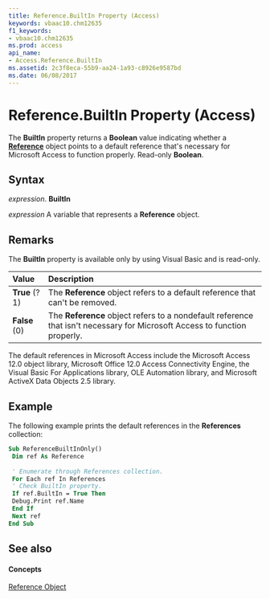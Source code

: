 ```yaml
---
title: Reference.BuiltIn Property (Access)
keywords: vbaac10.chm12635
f1_keywords:
- vbaac10.chm12635
ms.prod: access
api_name:
- Access.Reference.BuiltIn
ms.assetid: 2c3f8eca-55b9-aa24-1a93-c8926e9587bd
ms.date: 06/08/2017
---
```



# Reference.BuiltIn Property (Access)

The **BuiltIn** property returns a **Boolean** value indicating whether a **[Reference](reference-object-access.md)** object points to a default reference that's necessary for Microsoft Access to function properly. Read-only **Boolean**.


## Syntax

 _expression_. **BuiltIn**

 _expression_ A variable that represents a **Reference** object.


## Remarks

The **BuiltIn** property is available only by using Visual Basic and is read-only.



|**Value**|**Description**|
|:-----|:-----|
|**True** (?1)|The **Reference** object refers to a default reference that can't be removed.|
|**False** (0)|The **Reference** object refers to a nondefault reference that isn't necessary for Microsoft Access to function properly.|
The default references in Microsoft Access include the Microsoft Access 12.0 object library, Microsoft Office 12.0 Access Connectivity Engine, the Visual Basic For Applications library, OLE Automation library, and Microsoft ActiveX Data Objects 2.5 library.


## Example

The following example prints the default references in the **References** collection:


```vb
Sub ReferenceBuiltInOnly() 
 Dim ref As Reference 
 
 ' Enumerate through References collection. 
 For Each ref In References 
 ' Check BuiltIn property. 
 If ref.BuiltIn = True Then 
 Debug.Print ref.Name 
 End If 
 Next ref 
End Sub
```


## See also


#### Concepts


[Reference Object](reference-object-access.md)

